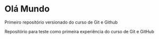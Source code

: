 # Olá Mundo
 Primeiro repositório versionado do curso de Git e Github

 Repositório para teste como primeira experiência do curso de Git e GitHub
